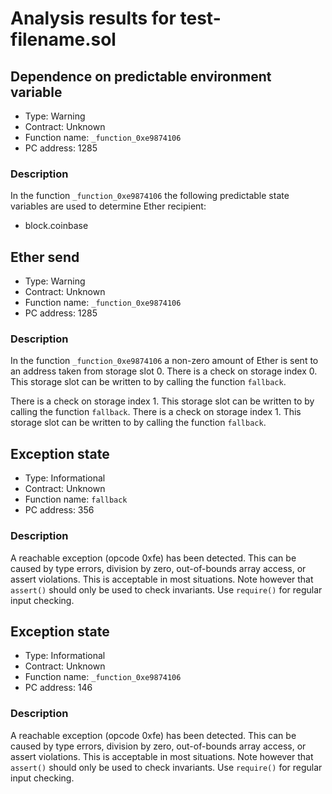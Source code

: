 # Analysis results for test-filename.sol

## Dependence on predictable environment variable

- Type: Warning
- Contract: Unknown
- Function name: `_function_0xe9874106`
- PC address: 1285

### Description

In the function `_function_0xe9874106` the following predictable state variables are used to determine Ether recipient:
- block.coinbase


## Ether send

- Type: Warning
- Contract: Unknown
- Function name: `_function_0xe9874106`
- PC address: 1285

### Description

In the function `_function_0xe9874106` a non-zero amount of Ether is sent to an address taken from storage slot 0.
There is a check on storage index 0. This storage slot can be written to by calling the function `fallback`.

There is a check on storage index 1. This storage slot can be written to by calling the function `fallback`.
There is a check on storage index 1. This storage slot can be written to by calling the function `fallback`.

## Exception state

- Type: Informational
- Contract: Unknown
- Function name: `fallback`
- PC address: 356

### Description

A reachable exception (opcode 0xfe) has been detected. This can be caused by type errors, division by zero, out-of-bounds array access, or assert violations. This is acceptable in most situations. Note however that `assert()` should only be used to check invariants. Use `require()` for regular input checking. 

## Exception state

- Type: Informational
- Contract: Unknown
- Function name: `_function_0xe9874106`
- PC address: 146

### Description

A reachable exception (opcode 0xfe) has been detected. This can be caused by type errors, division by zero, out-of-bounds array access, or assert violations. This is acceptable in most situations. Note however that `assert()` should only be used to check invariants. Use `require()` for regular input checking. 